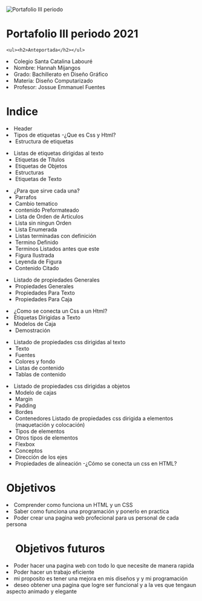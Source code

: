 ![Portafolio III periodo](https://user-images.githubusercontent.com/79681687/128428648-bdd674eb-3cba-4d42-b909-e6dbcaecf906.png)
<h1>Portafolio III periodo 2021</h1>
    
    <ul><h2>Anteportada</h2></ul>
<li>Colegio Santa Catalina Labouré</li>
<li>Nombre: Hannah Mijangos</li>
<li>Grado: Bachillerato en Diseño Gráfico</li>
<li>Materia: Diseño Computarizado</li>
<li>Profesor: Jossue Emmanuel Fuentes</li>

  <h1>Indice</h1>
    <LI>Header</LI>
<li>Tipos de etiquetas -¿Que es Css y Html?
<Ul><li>Estructura de etiquetas
</li></Ul> </li>

<li>Listas de etiquetas dirigidas al texto
<ul><li>Etiquetas de Títulos</li>
<li>Etiquetas de Objetos</li>
<li>Estructuras</li>
<li>Etiquetas de Texto</li></ul>
</li>

<li>¿Para que sirve cada una?
<ul><li>Parrafos</li>
<li>Cambio tematico</li>
<li>contenido Preformateado</li>
<li>Lista de Orden de Articulos</li>
<li>Lista sin ningun Orden</li>
<li>Lista Enumerada</li>
<li>Listas terminadas con definición</li>
<li>Termino Definido</li>
<li>Terminos Listados antes que este</li>
<li>Figura Ilustrada</li>
<li>Leyenda de Figura</li>
<li>Contenido Citado</ul>
</li>

<li>Listado de propiedades Generales
<ul><li>Propiedades Generales</li>
<li>Propiedades Para Texto</li>
<li>Propiedades Para Caja</li></ul>
</li>

<li>¿Como se conecta un Css a un Html?</li>
<li>Etiquetas Dirigidas a Texto</li>
<li>Modelos de Caja
<ul><li>Demostración</li></ul>
</li>
<li>Listado de propiedades css dirigidas al texto
<ul><li>Texto
<li>Fuentes
<li>Colores y fondo</li>
<li>Listas de contenido</li>
<li>Tablas de contenido</li></ul>
</li>
<li>Listado de propiedades css dirigidas a objetos
<ul><li>Modelo de cajas</li>
<li>Margin</li>
<li>Padding</li>
<li>Bordes</li>
<li>Contenedores Listado de propiedades css dirigida a elementos (maquetación y colocación)</li>
<li>Tipos de elementos</li>
<li>Otros tipos de elementos</li>
<li>Flexbox</li>
<li>Conceptos</li>
<li>Dirección de los ejes</li>
<li>Propiedades de alineación -¿Cómo se conecta un css en HTML?</li></ul>
</li>
</ol>



<h1>Objetivos</h1>
<li>Comprender como funciona un HTML y un CSS</li>
<li>Saber como funciona una programación y ponerlo en practica
</li>
<li>Poder  crear una pagina web profecional para us personal de cada persona</li>


<ul><h1>Objetivos futuros</h1></ul>
<li>Poder hacer una pagina web con todo lo que necesite de manera rapida </li>
<li>Poder hacer un trabajo eficiente</li>
<li>mi proposito es tener una mejora en mis diseños y y mi programación</li>
<li>deseo obtener una pagina que logre ser funcional y a la ves que tengaun aspecto animado y elegante</li>
